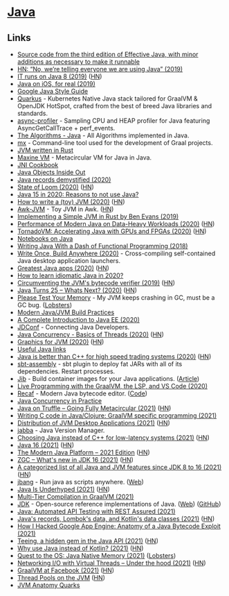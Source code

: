 # [Java](<https://en.wikipedia.org/wiki/Java_(programming_language)>)

## Links

- [Source code from the third edition of Effective Java, with minor additions as necessary to make it runnable](https://github.com/jbloch/effective-java-3e-source-code)
- [HN: “No, we’re telling everyone we are using Java” (2019)](https://news.ycombinator.com/item?id=19346017)
- [IT runs on Java 8 (2019)](https://news.ycombinator.com/item?id=19877916) ([HN](https://news.ycombinator.com/item?id=19877916))
- [Java on iOS, for real (2019)](https://gluonhq.com/java-on-ios-for-real/)
- [Google Java Style Guide](https://google.github.io/styleguide/javaguide.html)
- [Quarkus](https://quarkus.io/) - Kubernetes Native Java stack tailored for GraalVM & OpenJDK HotSpot, crafted from the best of breed Java libraries and standards.
- [async-profiler](https://github.com/jvm-profiling-tools/async-profiler) - Sampling CPU and HEAP profiler for Java featuring AsyncGetCallTrace + perf_events.
- [The Algorithms - Java](https://github.com/TheAlgorithms/Java) - All Algorithms implemented in Java.
- [mx](https://github.com/graalvm/mx) - Command-line tool used for the development of Graal projects.
- [JVM written in Rust](https://github.com/douchuan/jvm)
- [Maxine VM](https://github.com/beehive-lab/Maxine-VM) - Metacircular VM for Java in Java.
- [JNI Cookbook](https://github.com/mkowsiak/jnicookbook)
- [Java Objects Inside Out](https://shipilev.net/jvm/objects-inside-out/)
- [Java records demystified (2020)](https://isank.dev/posts/java-14-records/)
- [State of Loom (2020)](https://cr.openjdk.java.net/~rpressler/loom/loom/sol1_part1.html) ([HN](https://news.ycombinator.com/item?id=23201559))
- [Java 15 in 2020: Reasons to not use Java?](https://dev.to/brunoborges/java-15-in-2020-reasons-to-not-use-java-3ekg)
- [How to write a (toy) JVM (2020)](https://zserge.com/posts/jvm/) ([HN](https://news.ycombinator.com/item?id=23390914))
- [Awk-JVM](https://github.com/rethab/awk-jvm) - Toy JVM in Awk. ([HN](https://news.ycombinator.com/item?id=23612910))
- [Implementing a Simple JVM in Rust by Ben Evans (2019)](https://www.youtube.com/watch?v=7ECbwgkHdAE)
- [Performance of Modern Java on Data-Heavy Workloads (2020)](https://jet-start.sh/blog/2020/06/09/jdk-gc-benchmarks-part1) ([HN](https://news.ycombinator.com/item?id=23465660))
- [TornadoVM: Accelerating Java with GPUs and FPGAs (2020)](https://www.infoq.com/articles/tornadovm-java-gpu-fpga/) ([HN](https://news.ycombinator.com/item?id=23521357))
- [Notebooks on Java](https://justinblank.com/notebooks/)
- [Writing Java With a Dash of Functional Programming (2018)](https://jiahao.codes/blog/writing-java-with-a-dash-of-functional-programming/)
- [Write Once, Build Anywhere (2020)](https://dave.autonoma.ca/blog/2020/06/29/write-once-build-anywhere/) - Cross-compiling self-contained Java desktop application launchers.
- [Greatest Java apps (2020)](https://blogs.oracle.com/javamagazine/the-top-25-greatest-java-apps-ever-written) ([HN](https://news.ycombinator.com/item?id=23676723))
- [How to learn idiomatic Java in 2020?](https://lobste.rs/s/y2nnwd/how_learn_idiomatic_java_2020)
- [Circumventing the JVM's bytecode verifier (2019)](https://anthony.som.codes/blog/2019-12-30-jvm-hackery-noverify/) ([HN](https://news.ycombinator.com/item?id=21921922))
- [Java Turns 25 – Whats Next? (2020)](https://www.oracle.com/a/ocom/docs/corporate/analystrelations/omdia-java-turns-25.pdf) ([HN](https://news.ycombinator.com/item?id=24534629))
- [Please Test Your Memory](https://shipilev.net/jvm/test-your-memory/) - My JVM keeps crashing in GC, must be a GC bug. ([Lobsters](https://lobste.rs/s/jaezro/please_test_your_memory))
- [Modern Java/JVM Build Practices](https://github.com/binkley/modern-java-practices)
- [A Complete Introduction to Java EE (2020)](https://www.jessym.com/articles/a-complete-introduction-to-java-ee)
- [JDConf](https://jdconf.splashthat.com/) - Connecting Java Developers.
- [Java Concurrency - Basics of Threads (2020)](https://turkogluc.com/java-concurrency-basics-of-threads/) ([HN](https://news.ycombinator.com/item?id=24940545))
- [Graphics for JVM (2020)](https://tonsky.me/blog/skija/) ([HN](https://news.ycombinator.com/item?id=25121705))
- [Useful Java links](https://github.com/Vedenin/useful-java-links)
- [Java is better than C++ for high speed trading systems (2020)](https://news.efinancialcareers.com/uk-en/3004875/low-latency-java-trading-systems) ([HN](https://news.ycombinator.com/item?id=25217270))
- [sbt-assembly](https://github.com/sbt/sbt-assembly) - sbt plugin to deploy fat JARs with all of its dependencies. Restart processes.
- [Jib](https://github.com/GoogleContainerTools/jib/) - Build container images for your Java applications. ([Article](https://www.infoq.com/news/2020/08/containerize-java-app-with-jib/))
- [Live Programming with the GraalVM, the LSP, and VS Code (2020)](https://www.javaadvent.com/2020/12/live-programming-with-the-graalvm-the-lsp-and-vs-code.html)
- [Recaf](https://www.coley.software/Recaf/) - Modern Java bytecode editor. ([Code](https://github.com/Col-E/Recaf))
- [Java Concurrency in Practice](https://jcip.net/)
- [Java on Truffle – Going Fully Metacircular (2021)](https://medium.com/graalvm/java-on-truffle-going-fully-metacircular-215531e3f840) ([HN](https://news.ycombinator.com/item?id=25838364))
- [Writing C code in Java/Clojure: GraalVM specific programming (2021)](https://yyhh.org/blog/2021/02/writing-c-code-in-javaclojure-graalvm-specific-programming/)
- [Distribution of JVM Desktop Applications (2021)](https://blog.frankel.ch/state-jvm-desktop-frameworks/6/) ([HN](https://news.ycombinator.com/item?id=26135532))
- [jabba](https://github.com/shyiko/jabba) - Java Version Manager.
- [Choosing Java instead of C++ for low-latency systems (2021)](https://stackoverflow.blog/2021/02/22/choosing-java-instead-of-c-for-low-latency-systems/) ([HN](https://news.ycombinator.com/item?id=26225273))
- [Java 16 (2021)](http://jdk.java.net/16/) ([HN](https://news.ycombinator.com/item?id=26477144))
- [The Modern Java Platform – 2021 Edition](https://jamesward.com/2021/03/16/the-modern-java-platform-2021-edition/) ([HN](https://news.ycombinator.com/item?id=26485993))
- [ZGC – What's new in JDK 16 (2021)](https://malloc.se/blog/zgc-jdk16) ([HN](https://news.ycombinator.com/item?id=26555514))
- [A categorized list of all Java and JVM features since JDK 8 to 16 (2021)](https://advancedweb.hu/a-categorized-list-of-all-java-and-jvm-features-since-jdk-8-to-16/) ([HN](https://news.ycombinator.com/item?id=26662297))
- [jbang](https://github.com/jbangdev/jbang) - Run java as scripts anywhere. ([Web](https://www.jbang.dev/))
- [Java Is Underhyped (2021)](https://jackson.sh/posts/2021-04-java-underrated/) ([HN](https://news.ycombinator.com/item?id=26827766))
- [Multi-Tier Compilation in GraalVM (2021)](https://medium.com/graalvm/multi-tier-compilation-in-graalvm-5fbc65f92402)
- [JDK](https://github.com/openjdk/jdk) - Open-source reference implementations of Java. ([Web](https://openjdk.java.net/projects/jdk/)) ([GitHub](https://github.com/openjdk))
- [Java: Automated API Testing with REST Assured (2021)](https://www.linkedin.com/learning/java-automated-api-testing-with-rest-assured)
- [Java's records, Lombok's data, and Kotlin's data classes (2021)](https://nipafx.dev/java-record-semantics/) ([HN](https://news.ycombinator.com/item?id=27076976))
- [How I Hacked Google App Engine: Anatomy of a Java Bytecode Exploit (2021)](https://blog.polybdenum.com/2021/05/05/how-i-hacked-google-app-engine-anatomy-of-a-java-bytecode-exploit.html)
- [Teeing, a hidden gem in the Java API (2021)](https://blog.frankel.ch/teeing-java-api/) ([HN](https://news.ycombinator.com/item?id=27103033))
- [Why use Java instead of Kotlin? (2021)](https://www.reddit.com/r/java/comments/ndwz92/can_i_get_some_reasons_to_use_java_instead_of/gyd5yi5/) ([HN](https://news.ycombinator.com/item?id=27183076))
- [Quest to the OS: Java Native Memory (2021)](https://blog.picnic.nl/quest-to-the-os-java-native-memory-5d3ef68ffc0a) ([Lobsters](https://lobste.rs/s/9ne763/quest_os_java_native_memory))
- [Networking I/O with Virtual Threads – Under the hood (2021)](https://inside.java/2021/05/10/networking-io-with-virtual-threads/) ([HN](https://news.ycombinator.com/item?id=27744826))
- [GraalVM at Facebook (2021)](https://medium.com/graalvm/graalvm-at-facebook-af09338ac519) ([HN](https://news.ycombinator.com/item?id=27782475))
- [Thread Pools on the JVM](https://gist.github.com/djspiewak/46b543800958cf61af6efa8e072bfd5c) ([HN](https://news.ycombinator.com/item?id=27883847))
- [JVM Anatomy Quarks](https://shipilev.net/jvm/anatomy-quarks/)
